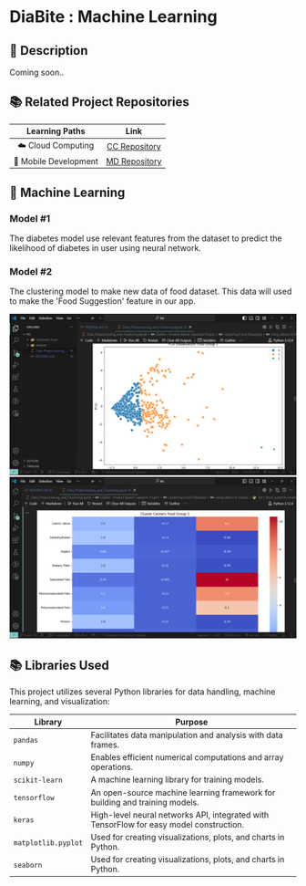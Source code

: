# DiaBite : Machine Learning

## 📑 Description

Coming soon..

## 📚 Related Project Repositories

|    Learning Paths     |                            Link                             |
| :-------------------: | :---------------------------------------------------------: |
|  ☁️ Cloud Computing   | [CC Repository](https://github.com/DiaBite-Bangkit-2024/CC) |
| 📱 Mobile Development | [MD Repository](https://github.com/DiaBite-Bangkit-2024/MD) |

## 🤖 Machine Learning

### Model #1

The diabetes model use relevant features from the dataset to predict the likelihood of diabetes in user using neural network.

### Model #2

The clustering model to make new data of food dataset. This data will used to make the 'Food Suggestion' feature in our app.

![Screenshot of Model 2 (1)](assets/ss_model_2_1.png)
![Screenshot of Model 2 (2)](assets/ss_model_2_2.png)

## 📚 Libraries Used

This project utilizes several Python libraries for data handling, machine learning, and visualization:

| Library             | Purpose                                                                                 |
| ------------------- | --------------------------------------------------------------------------------------- |
| `pandas`            | Facilitates data manipulation and analysis with data frames.                            |
| `numpy`             | Enables efficient numerical computations and array operations.                          |
| `scikit-learn`      | A machine learning library for training models.                                         |
| `tensorflow`        | An open-source machine learning framework for building and training models.             |
| `keras`             | High-level neural networks API, integrated with TensorFlow for easy model construction. |
| `matplotlib.pyplot` | Used for creating visualizations, plots, and charts in Python.                          |
| `seaborn`           | Used for creating visualizations, plots, and charts in Python.                          |
